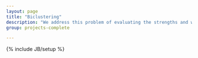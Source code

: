 ```yaml
---
layout: page
title: "Biclustering"
description: "We address this problem of evaluating the strengths and weaknesses of existing biclustering methods for <strong>gene expression data</strong> that were recently published or have not been extensively studied."
group: projects-complete

---
```

{% include JB/setup %}
